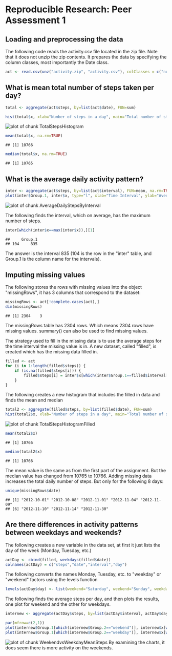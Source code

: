 # Reproducible Research: Peer Assessment 1


## Loading and preprocessing the data
The following code reads the activity.csv file located in the zip file. Note that it does not unzip the zip contents. It prepares the data by specifying the column classes, most importantly the Date class.

```r
act <- read.csv(unz("activity.zip", "activity.csv"), colClasses = c("numeric", "Date", "numeric"))
```


## What is mean total number of steps taken per day?

```r
total <- aggregate(act$steps, by=list(act$date), FUN=sum)

hist(total$x, xlab="Number of steps in a day", main="Total number of steps taken each day", labels=TRUE)
```

![plot of chunk TotalStepsHistogram](figure/TotalStepsHistogram.png) 

```r
mean(total$x, na.rm=TRUE)
```

```
## [1] 10766
```

```r
median(total$x, na.rm=TRUE)
```

```
## [1] 10765
```


## What is the average daily activity pattern?

```r
inter <- aggregate(act$steps, by=list(act$interval), FUN=mean, na.rm=TRUE)
plot(inter$Group.1, inter$x, type="l", xlab="Time Interval", ylab="Average Number of Steps in Interval", main="Average Steps per Time Interval")
```

![plot of chunk AverageDailyStepsByInterval](figure/AverageDailyStepsByInterval.png) 

The following finds the interval, which on average, has the maximum number of steps.

```r
inter[which(inter$x==max(inter$x)),][1]
```

```
##     Group.1
## 104     835
```
The answer is the interval 835 (104 is the row in the "inter" table, and Group.1 is the column name for the intervals).


## Imputing missing values

The following stores the rows with missing values into the object "missingRows", it has 3 columns that correspond to the dataset:

```r
missingRows <- act[!complete.cases(act),]
dim(missingRows)
```

```
## [1] 2304    3
```
The missingRows table has 2304 rows. Which means 2304 rows have missing values.
summary() can also be used to find missing values.


The strategy used to fill in the missing data is to use the average steps for the time interval the missing value is in. A new dataset, called "filled", is created which has the missing data filled in.

```r
filled <- act
for (i in 1:length(filled$steps)) {
    if (is.na(filled$steps[i])) {
        filled$steps[i] = inter$x[which(inter$Group.1==filled$interval[i])]
    }
}
```

The following creates a new histogram that includes the filled in data and finds the mean and median

```r
total2 <- aggregate(filled$steps, by=list(filled$date), FUN=sum)
hist(total2$x, xlab="Number of steps in a day", main="Total number of steps taken each day", labels=TRUE)
```

![plot of chunk TotalStepsHistogramFilled](figure/TotalStepsHistogramFilled.png) 

```r
mean(total2$x)
```

```
## [1] 10766
```

```r
median(total2$x)
```

```
## [1] 10766
```
The mean value is the same as from the first part of the assignment. But the median value has changed from 10765 to 10766. Adding missing data increases the total daily number of steps. But only for the following 8 days:

```r
unique(missingRows$date)
```

```
## [1] "2012-10-01" "2012-10-08" "2012-11-01" "2012-11-04" "2012-11-09"
## [6] "2012-11-10" "2012-11-14" "2012-11-30"
```


## Are there differences in activity patterns between weekdays and weekends?

The following creates a new variable in the data set, at first it just lists the day of the week (Monday, Tuesday, etc.)

```r
actDay <- cbind(filled, weekdays(filled$date))
colnames(actDay) = c("steps","date","interval","day")
```

The following converts the names Monday, Tuesday, etc. to "weekday" or "weekend" factors using the levels function

```r
levels(actDay$day) <- list(weekend="Saturday", weekend="Sunday", weekday="Monday", weekday="Tuesday",weekday="Wednesday",weekday="Thursday",weekday="Friday")
```

The following finds the average steps per day, and then plots the results, one plot for weekend and the other for weekdays.

```r
internew <- aggregate(actDay$steps, by=list(actDay$interval, actDay$day), FUN=mean)

par(mfrow=c(2,1))
plot(internew$Group.1[which(internew$Group.2=="weekend")], internew$x[which(internew$Group.2=="weekend")], type="l", xlab="Time Interval", ylab="Average Number of Steps in Interval", main="Weekend Average Steps per Time Interval")
plot(internew$Group.1[which(internew$Group.2=="weekday")], internew$x[which(internew$Group.2=="weekday")], type="l", xlab="Time Interval", ylab="Average Number of Steps in Interval", main="Weekday Average Steps per Time Interval")
```

![plot of chunk WeekendvsWeekdayMeanSteps](figure/WeekendvsWeekdayMeanSteps.png) 
By examining the charts, it does seem there is more activity on the weekends.
